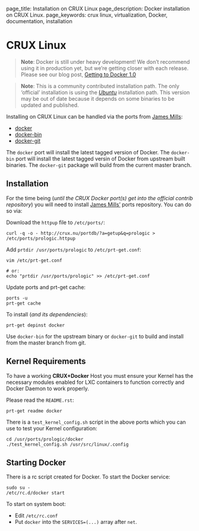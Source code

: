 page_title: Installation on CRUX Linux
page_description: Docker installation on CRUX Linux.
page_keywords: crux linux, virtualization, Docker, documentation, installation

# CRUX Linux

> **Note**:
> Docker is still under heavy development! We don’t recommend using it in
> production yet, but we’re getting closer with each release. Please see
> our blog post, [Getting to Docker 1.0](
> http://blog.docker.io/2013/08/getting-to-docker-1-0/)

> **Note**:
> This is a community contributed installation path. The only ‘official’
> installation is using the [*Ubuntu*](../ubuntulinux/#ubuntu-linux)
> installation path. This version may be out of date because it depends on
> some binaries to be updated and published.

Installing on CRUX Linux can be handled via the ports from [James
Mills](http://prologic.shortcircuit.net.au/):

-   [docker](https://bitbucket.org/prologic/ports/src/tip/docker/)
-   [docker-bin](https://bitbucket.org/prologic/ports/src/tip/docker-bin/)
-   [docker-git](https://bitbucket.org/prologic/ports/src/tip/docker-git/)

The `docker` port will install the latest tagged
version of Docker. The `docker-bin` port will
install the latest tagged versin of Docker from upstream built binaries.
The `docker-git` package will build from the current
master branch.

## Installation

For the time being (*until the CRUX Docker port(s) get into the official
contrib repository*) you will need to install [James
Mills’](https://bitbucket.org/prologic/ports) ports repository. You can
do so via:

Download the `httpup` file to
`/etc/ports/`:

    curl -q -o - http://crux.nu/portdb/?a=getup&q=prologic > /etc/ports/prologic.httpup

Add `prtdir /usr/ports/prologic` to
`/etc/prt-get.conf`:

    vim /etc/prt-get.conf

    # or:
    echo "prtdir /usr/ports/prologic" >> /etc/prt-get.conf

Update ports and prt-get cache:

    ports -u
    prt-get cache

To install (*and its dependencies*):

    prt-get depinst docker

Use `docker-bin` for the upstream binary or
`docker-git` to build and install from the master
branch from git.

## Kernel Requirements

To have a working **CRUX+Docker** Host you must ensure your Kernel has
the necessary modules enabled for LXC containers to function correctly
and Docker Daemon to work properly.

Please read the `README.rst`:

    prt-get readme docker

There is a `test_kernel_config.sh` script in the
above ports which you can use to test your Kernel configuration:

    cd /usr/ports/prologic/docker
    ./test_kernel_config.sh /usr/src/linux/.config

## Starting Docker

There is a rc script created for Docker. To start the Docker service:

    sudo su -
    /etc/rc.d/docker start

To start on system boot:

-   Edit `/etc/rc.conf`
-   Put `docker` into the `SERVICES=(...)`
 array after `net`.

